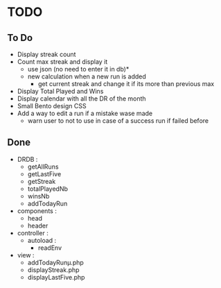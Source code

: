 # TODO

## To Do
 + Display streak count
 + Count max streak and display it
 	+ use json (no need to enter it in db)*
	+ new calculation when a new run is added
		+ get current streak and change it if its more than previous max
 + Display Total Played and Wins
 + Display calendar with all the DR of the month
 + Small Bento design CSS
 + Add a way to edit a run if a mistake wase made
 	+ warn user to not to use in case of a success run if failed before

## Done
 - DRDB :
	 - getAllRuns
	 - getLastFive
	 - getStreak
	 - totalPlayedNb
	 - winsNb
	 - addTodayRun
 - components :
 	- head
 	- header
 - controller :
 	- autoload :
 		- readEnv
 - view :
 	- addTodayRunµ.php
	- displayStreak.php
	- displayLastFive.php